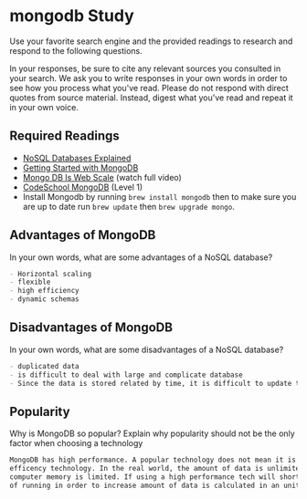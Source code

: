 # mongodb Study

Use your favorite search engine and the provided readings to research and
respond to the following questions.

In your responses, be sure to cite any relevant sources you consulted in your
search. We ask you to write responses in your own words in order to see how you
process what you've read. Please do not respond with direct quotes from source
material. Instead, digest what you've read and repeat it in your own voice.

## Required Readings

- [NoSQL Databases Explained](https://www.mongodb.com/nosql-explained)
- [Getting Started with MongoDB](https://docs.mongodb.org/getting-started/shell/)
- [Mongo DB Is Web Scale](https://www.youtube.com/watch?v=b2F-DItXtZs) (watch full video)
- [CodeSchool MongoDB](https://www.codeschool.com/courses/the-magical-marvels-of-mongodb) (Level 1)
- Install Mongodb by running `brew install mongodb` then to make sure you are up
to date run `brew update` then `brew upgrade mongo`.

## Advantages of MongoDB

In your own words, what are some advantages of a NoSQL database?

```md
- Horizontal scaling
- flexible
- high efficiency
- dynamic schemas
```

## Disadvantages of MongoDB

In your own words, what are some disadvantages of a NoSQL database?

```md
- duplicated data
- is difficult to deal with large and complicate database
- Since the data is stored related by time, it is difficult to update the value.
```

## Popularity

Why is MongoDB so popular?  Explain why popularity should not be the only factor
when choosing a technology

```md
MongoDB has high performance. A popular technology does not mean it is the most
efficency technology. In the real world, the amount of data is unlimited, but a
computer memory is limited. If using a high performance tech will shorter the time
of running in order to increase amount of data is calculated in an unit time.
```
